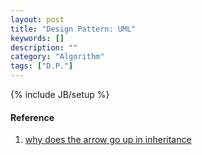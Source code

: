 ```yaml
---
layout: post
title: "Design Pattern: UML"
keywords: []
description: ""
category: "Algorithm"
tags: ["D.P."]
---
```

{% include JB/setup %}



#### Reference
1. [why does the arrow go up in inheritance](https://stackoverflow.com/questions/2471519/why-does-the-arrow-go-up-in-inheritance)
